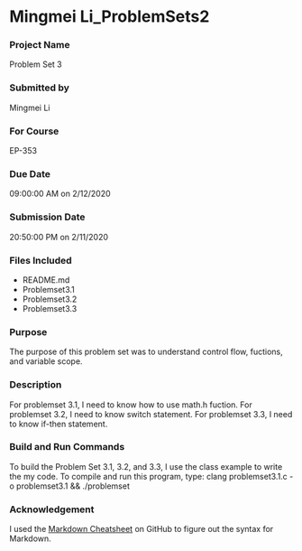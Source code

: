 # Mingmei Li_ProblemSets2
 
### Project Name
Problem Set 3

### Submitted by
Mingmei Li

### For Course
EP-353

### Due Date
09:00:00 AM on 2/12/2020

### Submission Date
20:50:00 PM on 2/11/2020

### Files Included
- README.md 
- Problemset3.1 
- Problemset3.2
- Problemset3.3

### Purpose
The purpose of this problem set was to understand control flow, fuctions, and variable scope. 

### Description
For problemset 3.1, I need to know how to use math.h fuction. For problemset 3.2, I need to know switch statement. For problemset 3.3, I need to know if-then statement.

### Build and Run Commands
To build the Problem Set 3.1, 3.2, and 3.3, I use the class example to write the my code. To compile and run this program, type:
clang problemset3.1.c -o problemset3.1 && ./problemset
	
### Acknowledgement
I used the [Markdown Cheatsheet](https://github.com/adam-p/markdown-here/wiki/Markdown-Cheatsheet) on GitHub to figure out the syntax for Markdown.